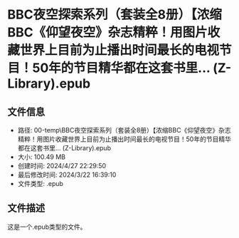 ﻿# BBC夜空探索系列（套装全8册）【浓缩BBC《仰望夜空》杂志精粹！用图片收藏世界上目前为止播出时间最长的电视节目！50年的节目精华都在这套书里... (Z-Library).epub

## 文件信息
- 路径: 00-temp\BBC夜空探索系列（套装全8册）【浓缩BBC《仰望夜空》杂志精粹！用图片收藏世界上目前为止播出时间最长的电视节目！50年的节目精华都在这套书里... (Z-Library).epub
- 大小: 100.49 MB
- 创建时间: 2024/4/27 22:29:50
- 最后修改时间: 2024/3/22 16:39:10
- 文件类型: .epub

## 文件描述
这是一个.epub类型的文件。

